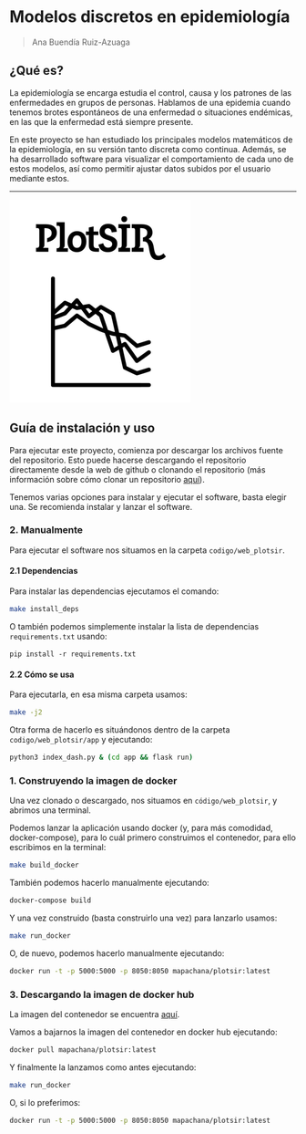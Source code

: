 # Modelos discretos en epidemiología

> Ana Buendía Ruiz-Azuaga

## ¿Qué es?

La epidemiología se encarga estudia el control, causa y los patrones de las enfermedades en grupos de personas. Hablamos de una epidemia cuando tenemos brotes espontáneos de una enfermedad o situaciones endémicas, en las que la enfermedad está siempre presente.

En este proyecto se han estudiado los principales modelos matemáticos de la epidemiología, en su versión tanto discreta como continua. Además, se ha desarrollado software para visualizar el comportamiento de cada uno de estos modelos, así como permitir ajustar datos subidos por el usuario mediante estos.

---

![](./redaccion_tfg/figures/logo.png)

## Guía de instalación y uso

Para ejecutar este proyecto, comienza por descargar los archivos fuente del repositorio. Esto puede hacerse descargando el repositorio directamente desde la web de github o clonando el repositorio (más información sobre cómo clonar un repositorio [aquí](https://docs.github.com/es/repositories/creating-and-managing-repositories/cloning-a-repository)).

Tenemos varias opciones para instalar y ejecutar el software, basta elegir una. Se recomienda instalar y lanzar el software.

### 2. Manualmente

Para ejecutar el software nos situamos en la carpeta `codigo/web_plotsir`.

#### 2.1 Dependencias

Para instalar las dependencias ejecutamos el comando:

```bash
make install_deps
```

O también podemos simplemente instalar la lista de dependencias `requirements.txt` usando:

```
pip install -r requirements.txt
```

#### 2.2 Cómo se usa

Para ejecutarla, en esa misma carpeta usamos:

```bash
make -j2
```

Otra forma de hacerlo es situándonos dentro de la carpeta `codigo/web_plotsir/app` y ejecutando:

```bash
python3 index_dash.py & (cd app && flask run)
```

### 1. Construyendo la imagen de docker

Una vez clonado o descargado, nos situamos en `código/web_plotsir`, y abrimos una terminal.

Podemos lanzar la aplicación usando docker (y, para más comodidad, docker-compose), para lo cuál primero construimos el contenedor, para ello escribimos en la terminal:

```bash
make build_docker
```

También podemos hacerlo manualmente ejecutando:

```bash
docker-compose build
```

Y una vez construido (basta construirlo una vez) para lanzarlo usamos:

```bash
make run_docker
```

O, de nuevo, podemos hacerlo manualmente ejecutando:

```bash
docker run -t -p 5000:5000 -p 8050:8050 mapachana/plotsir:latest
```

### 3. Descargando la imagen de docker hub

La imagen del contenedor se encuentra [aquí](https://hub.docker.com/repository/docker/mapachana/plotsir).

Vamos a bajarnos la imagen del contenedor en docker hub ejecutando:

```bash
docker pull mapachana/plotsir:latest
```

Y finalmente la lanzamos como antes ejecutando:

```bash
make run_docker
```

O, si lo preferimos:

```bash
docker run -t -p 5000:5000 -p 8050:8050 mapachana/plotsir:latest
```
